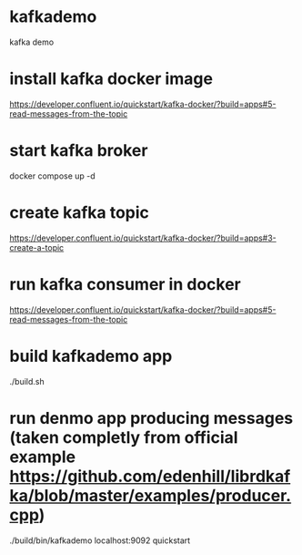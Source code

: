 # kafkademo

kafka demo

# install kafka docker image
https://developer.confluent.io/quickstart/kafka-docker/?build=apps#5-read-messages-from-the-topic

# start kafka broker
docker compose up -d

# create kafka topic
https://developer.confluent.io/quickstart/kafka-docker/?build=apps#3-create-a-topic

# run kafka consumer in docker
https://developer.confluent.io/quickstart/kafka-docker/?build=apps#5-read-messages-from-the-topic

# build kafkademo app
./build.sh

# run denmo app producing messages (taken completly from official example https://github.com/edenhill/librdkafka/blob/master/examples/producer.cpp)
./build/bin/kafkademo localhost:9092 quickstart


